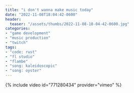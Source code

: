 ```yaml
---
title: "i don't wanna make music today"
date: "2022-11-08T18:04:42-0600"
header:
  teaser: "/assets/thumbs/2022-11-08-18-04-42-0600.jpg"
categories:
- "game development"
- "music production"
- "twitch"
tags:
- "code: rust"
- "fl studio"
- "flambe"
- "song: kaleidoscopic"
- "song: oyster"
---
```

{% include video id="771280434" provider="vimeo" %}
